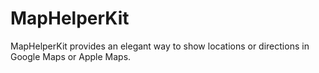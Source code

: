 # MapHelperKit
MapHelperKit provides an elegant way to show locations or directions in Google Maps or Apple Maps.
